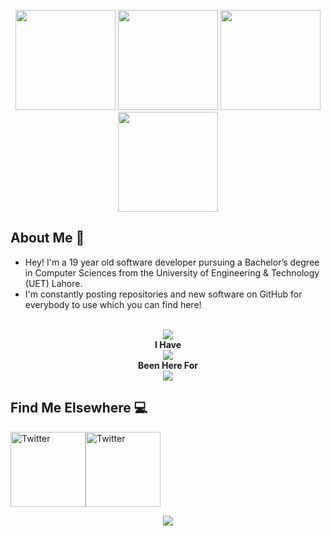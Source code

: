<p align="center"> <img src="https://octodex.github.com/images/vinyltocat.png" height="160px" width="160px"> <img src="https://octodex.github.com/images/daftpunktocat-thomas.gif" height="160px" width="160px"> <img src="https://octodex.github.com/images/daftpunktocat-guy.gif" height="160px" width="160px"> <img src="https://octodex.github.com/images/Robotocat.png" height="160px" width="160px"></p>

## About Me :wave:

-  Hey! I'm a 19 year old software developer pursuing a Bachelor’s degree in Computer Sciences from the University of Engineering & Technology (UET) Lahore. 
- I'm constantly posting repositories and new software on GitHub for everybody to use which you can find here!

<p align="center">
  <br><img src="https://badges.pufler.dev/visits/ghulamghousdev/coronavirus-dashboard/"><br><b>I Have<br><img src="https://badges.pufler.dev/repos/ghulamghousdev"><br>Been Here For</b><br><img src="https://badges.pufler.dev/years/ghulamghousdev"></p>
  


## Find Me Elsewhere :computer:

<a href="https://twitter.com/GhulamGhousDev/" target="_blank"><img src="https://cdn2.iconfinder.com/data/icons/social-media-2199/64/social_media_isometric_6-twitter-512.png" height="120px" width="120px" alt="Twitter"></a><a href="https://www.linkedin.com/in/ghulamghousdev/" target="_blank"><img src="https://cdn2.iconfinder.com/data/icons/social-media-2199/64/social_media_isometric_14-linkedin-512.png" height="120px" width="120px" alt="Twitter"></a>

<p align="center">
  <img src="https://github-readme-stats.vercel.app/api/?username=ghulamghousdev&theme=prussian&show_icons=true&count_private=true">
</p>
